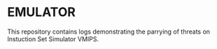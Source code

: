 # EMULATOR
This repository contains logs demonstrating the parrying of threats on Instuction Set Simulator VMIPS.
